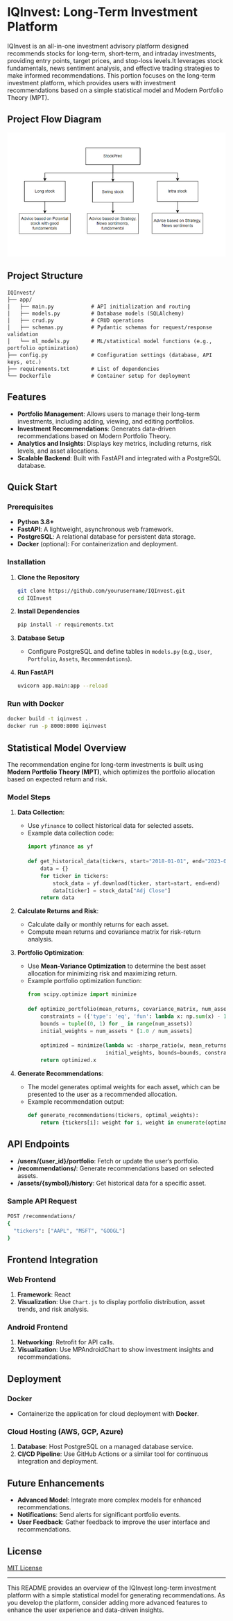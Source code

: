 
# IQInvest: Long-Term Investment Platform

IQInvest is an all-in-one investment advisory platform designed recommends stocks for long-term, short-term, and intraday investments, providing entry points, target prices, and stop-loss levels.It leverages stock fundamentals, news sentiment analysis, and effective trading strategies to make informed recommendations. This portion focuses on the long-term investment platform, which provides users with investment recommendations based on a simple statistical model and Modern Portfolio Theory (MPT).

## Project Flow Diagram

![alt text](image.png)

## Project Structure

```
IQInvest/
├── app/
│   ├── main.py            # API initialization and routing
│   ├── models.py          # Database models (SQLAlchemy)
│   ├── crud.py            # CRUD operations
│   ├── schemas.py         # Pydantic schemas for request/response validation
│   └── ml_models.py       # ML/statistical model functions (e.g., portfolio optimization)
├── config.py              # Configuration settings (database, API keys, etc.)
├── requirements.txt       # List of dependencies
└── Dockerfile             # Container setup for deployment
```

## Features

- **Portfolio Management**: Allows users to manage their long-term investments, including adding, viewing, and editing portfolios.
- **Investment Recommendations**: Generates data-driven recommendations based on Modern Portfolio Theory.
- **Analytics and Insights**: Displays key metrics, including returns, risk levels, and asset allocations.
- **Scalable Backend**: Built with FastAPI and integrated with a PostgreSQL database.

## Quick Start

### Prerequisites

- **Python 3.8+**
- **FastAPI**: A lightweight, asynchronous web framework.
- **PostgreSQL**: A relational database for persistent data storage.
- **Docker** (optional): For containerization and deployment.

### Installation

1. **Clone the Repository**
   ```bash
   git clone https://github.com/yourusername/IQInvest.git
   cd IQInvest
   ```

2. **Install Dependencies**
   ```bash
   pip install -r requirements.txt
   ```

3. **Database Setup**
   - Configure PostgreSQL and define tables in `models.py` (e.g., `User`, `Portfolio`, `Assets`, `Recommendations`).

4. **Run FastAPI**
   ```bash
   uvicorn app.main:app --reload
   ```

### Run with Docker

```bash
docker build -t iqinvest .
docker run -p 8000:8000 iqinvest
```

## Statistical Model Overview

The recommendation engine for long-term investments is built using **Modern Portfolio Theory (MPT)**, which optimizes the portfolio allocation based on expected return and risk.

### Model Steps

1. **Data Collection**:
   - Use `yfinance` to collect historical data for selected assets.
   - Example data collection code:
     ```python
     import yfinance as yf
     
     def get_historical_data(tickers, start="2018-01-01", end="2023-01-01"):
         data = {}
         for ticker in tickers:
             stock_data = yf.download(ticker, start=start, end=end)
             data[ticker] = stock_data["Adj Close"]
         return data
     ```

2. **Calculate Returns and Risk**:
   - Calculate daily or monthly returns for each asset.
   - Compute mean returns and covariance matrix for risk-return analysis.

3. **Portfolio Optimization**:
   - Use **Mean-Variance Optimization** to determine the best asset allocation for minimizing risk and maximizing return.
   - Example portfolio optimization function:
     ```python
     from scipy.optimize import minimize

     def optimize_portfolio(mean_returns, covariance_matrix, num_assets):
         constraints = ({'type': 'eq', 'fun': lambda x: np.sum(x) - 1})
         bounds = tuple((0, 1) for _ in range(num_assets))
         initial_weights = num_assets * [1.0 / num_assets]
         
         optimized = minimize(lambda w: -sharpe_ratio(w, mean_returns, covariance_matrix),
                              initial_weights, bounds=bounds, constraints=constraints)
         return optimized.x
     ```

4. **Generate Recommendations**:
   - The model generates optimal weights for each asset, which can be presented to the user as a recommended allocation.
   - Example recommendation output:
     ```python
     def generate_recommendations(tickers, optimal_weights):
         return {tickers[i]: weight for i, weight in enumerate(optimal_weights)}
     ```

## API Endpoints

- **/users/{user_id}/portfolio**: Fetch or update the user’s portfolio.
- **/recommendations/**: Generate recommendations based on selected assets.
- **/assets/{symbol}/history**: Get historical data for a specific asset.

### Sample API Request

```bash
POST /recommendations/
{
  "tickers": ["AAPL", "MSFT", "GOOGL"]
}
```

## Frontend Integration

### Web Frontend

1. **Framework**: React
2. **Visualization**: Use `Chart.js` to display portfolio distribution, asset trends, and risk analysis.

### Android Frontend

1. **Networking**: Retrofit for API calls.
2. **Visualization**: Use MPAndroidChart to show investment insights and recommendations.

## Deployment

### Docker

- Containerize the application for cloud deployment with **Docker**.

### Cloud Hosting (AWS, GCP, Azure)

1. **Database**: Host PostgreSQL on a managed database service.
2. **CI/CD Pipeline**: Use GitHub Actions or a similar tool for continuous integration and deployment.

## Future Enhancements

- **Advanced Model**: Integrate more complex models for enhanced recommendations.
- **Notifications**: Send alerts for significant portfolio events.
- **User Feedback**: Gather feedback to improve the user interface and recommendations.

## License

[MIT License](LICENSE)

---

This README provides an overview of the IQInvest long-term investment platform with a simple statistical model for generating recommendations. As you develop the platform, consider adding more advanced features to enhance the user experience and data-driven insights.
